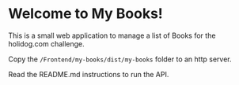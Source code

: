 # Welcome to My Books!
This is a small web application to manage a list of Books for the holidog.com challenge.

Copy the `/Frontend/my-books/dist/my-books` folder to an http server.

Read the README.md instructions to run the API.